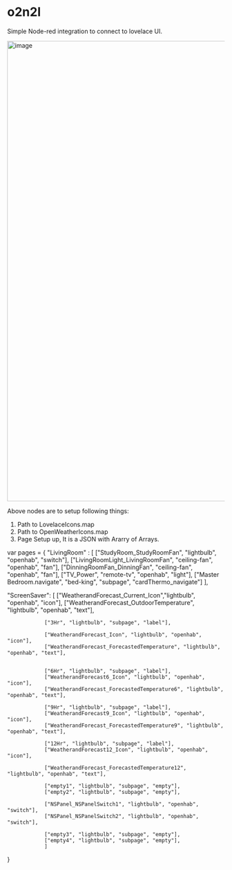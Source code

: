 # o2n2l

Simple Node-red integration to connect to lovelace UI. 

<img width="1065" alt="image" src="https://user-images.githubusercontent.com/32016319/202849663-e4a097f6-7472-45f0-a354-e040196fc5d5.png">

Above nodes are to setup following things:
1. Path to LovelaceIcons.map
2. Path to OpenWeatherIcons.map
3. Page Setup up, It is a JSON with Ararry of Arrays.

var pages = {
    "LivingRoom" : [
        ["StudyRoom_StudyRoomFan", "lightbulb", "openhab", "switch"],
        ["LivingRoomLight_LivingRoomFan", "ceiling-fan", "openhab", "fan"],
        ["DinningRoomFan_DinningFan", "ceiling-fan", "openhab", "fan"],
        ["TV_Power", "remote-tv", "openhab", "light"],
        ["Master Bedroom.navigate", "bed-king", "subpage", "cardThermo_navigate"]
        ],
  
"ScreenSaver": 
                [
                ["WeatherandForecast_Current_Icon","lightbulb", "openhab", "icon"],
                ["WeatherandForecast_OutdoorTemperature", "lightbulb", "openhab", "text"],

                ["3Hr", "lightbulb", "subpage", "label"],
               
                ["WeatherandForecast_Icon", "lightbulb", "openhab", "icon"],
                ["WeatherandForecast_ForecastedTemperature", "lightbulb", "openhab", "text"],
               
                
                ["6Hr", "lightbulb", "subpage", "label"],
                ["WeatherandForecast6_Icon", "lightbulb", "openhab", "icon"],
                ["WeatherandForecast_ForecastedTemperature6", "lightbulb", "openhab", "text"],
               
                ["9Hr", "lightbulb", "subpage", "label"],
                ["WeatherandForecast9_Icon", "lightbulb", "openhab", "icon"],
                ["WeatherandForecast_ForecastedTemperature9", "lightbulb", "openhab", "text"],

                ["12Hr", "lightbulb", "subpage", "label"],
                ["WeatherandForecast12_Icon", "lightbulb", "openhab", "icon"],
                
                ["WeatherandForecast_ForecastedTemperature12", "lightbulb", "openhab", "text"],

                ["empty1", "lightbulb", "subpage", "empty"],
                ["empty2", "lightbulb", "subpage", "empty"],

                ["NSPanel_NSPanelSwitch1", "lightbulb", "openhab", "switch"],
                ["NSPanel_NSPanelSwitch2", "lightbulb", "openhab", "switch"],
                
                ["empty3", "lightbulb", "subpage", "empty"],
                ["empty4", "lightbulb", "subpage", "empty"],
                ]

}

